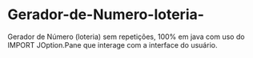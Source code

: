 # Gerador-de-Numero-loteria-
Gerador de Número (loteria) sem repetições, 100% em java com uso do IMPORT JOption.Pane que interage com a interface do usuário.
